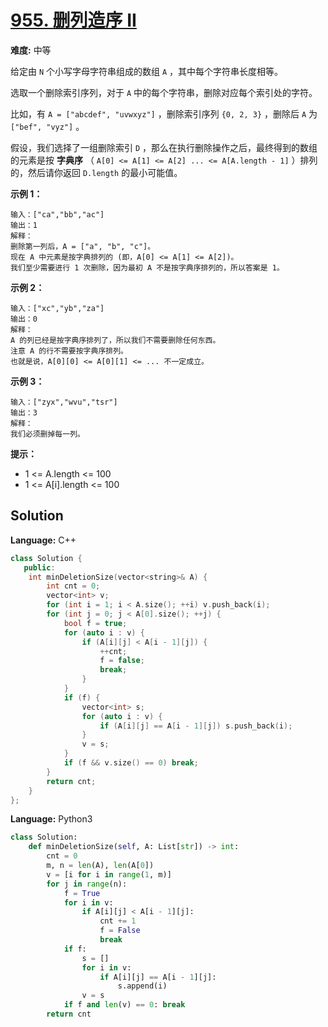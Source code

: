# [955. 删列造序 II](https://leetcode-cn.com/problems/delete-columns-to-make-sorted-ii/)

**难度:** 中等

给定由 `N` 个小写字母字符串组成的数组 `A` ，其中每个字符串长度相等。

选取一个删除索引序列，对于 `A` 中的每个字符串，删除对应每个索引处的字符。

比如，有 `A = ["abcdef", "uvwxyz"]` ，删除索引序列 `{0, 2, 3}` ，删除后 `A` 为 `["bef", "vyz"]` 。

假设，我们选择了一组删除索引 `D` ，那么在执行删除操作之后，最终得到的数组的元素是按 **字典序** （ `A[0] <= A[1] <= A[2] ... <= A[A.length - 1]` ）排列的，然后请你返回 `D.length` 的最小可能值。



 **示例 1：** 

```
输入：["ca","bb","ac"]
输出：1
解释： 
删除第一列后，A = ["a", "b", "c"]。
现在 A 中元素是按字典排列的 (即，A[0] <= A[1] <= A[2])。
我们至少需要进行 1 次删除，因为最初 A 不是按字典序排列的，所以答案是 1。
```

 **示例 2：** 

```
输入：["xc","yb","za"]
输出：0
解释：
A 的列已经是按字典序排列了，所以我们不需要删除任何东西。
注意 A 的行不需要按字典序排列。
也就是说，A[0][0] <= A[0][1] <= ... 不一定成立。
```

 **示例 3：** 

```
输入：["zyx","wvu","tsr"]
输出：3
解释：
我们必须删掉每一列。
```



 **提示：** 
- 1 <= A.length <= 100
- 1 <= A[i].length <= 100

## Solution


**Language:** C++
```C++
class Solution {
   public:
    int minDeletionSize(vector<string>& A) {
        int cnt = 0;
        vector<int> v;
        for (int i = 1; i < A.size(); ++i) v.push_back(i);
        for (int j = 0; j < A[0].size(); ++j) {
            bool f = true;
            for (auto i : v) {
                if (A[i][j] < A[i - 1][j]) {
                    ++cnt;
                    f = false;
                    break;
                }
            }
            if (f) {
                vector<int> s;
                for (auto i : v) {
                    if (A[i][j] == A[i - 1][j]) s.push_back(i);
                }
                v = s;
            }
            if (f && v.size() == 0) break;
        }
        return cnt;
    }
};

```

**Language:** Python3
```Python
class Solution:
    def minDeletionSize(self, A: List[str]) -> int:
        cnt = 0
        m, n = len(A), len(A[0])
        v = [i for i in range(1, m)]
        for j in range(n):
            f = True
            for i in v:
                if A[i][j] < A[i - 1][j]:
                    cnt += 1
                    f = False
                    break
            if f:
                s = []
                for i in v:
                    if A[i][j] == A[i - 1][j]:
                        s.append(i)
                v = s
            if f and len(v) == 0: break
        return cnt

```